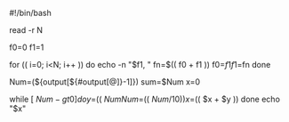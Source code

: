 #!/bin/bash

read -r N

f0=0
f1=1

for (( i=0; i<N; i++ ))
    do
        echo -n "$f1, "
        fn=$(( f0 + f1 ))
        f0=$f1
        f1=$fn
    done

Num=(${output[${#output[@]}-1]})
sum=$Num
x=0
 
while [ $Num -gt 0 ]
    do
        y=$(( $Num % 10 ))
        Num=$(( $Num / 10 ))
        x=$(( $x + $y ))
    done
echo  "$x"